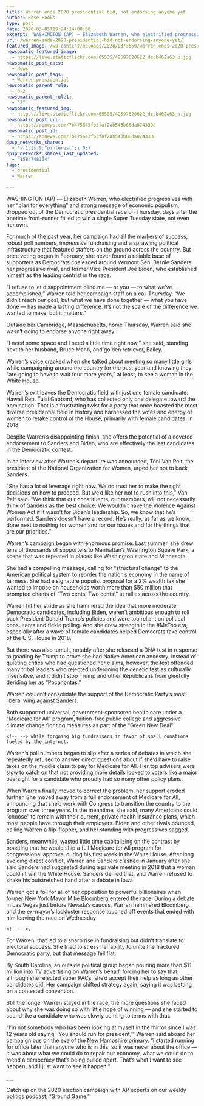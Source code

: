 ```yaml
---
title: Warren ends 2020 presidential bid, not endorsing anyone yet
author: Rose Fooks
type: post
date: 2020-03-05T19:24:14+00:00
excerpt: 'WASHINGTON (AP) — Elizabeth Warren, who electrified progressives with her “plan for everything” and strong message of economic populism, dropped out of the Democratic presidential race on Thursday, days after the onetime front-runner failed to win a single Super Tuesday state, not even her own.For much of the past year, her campaign had all the&hellip;'
url: /warren-ends-2020-presidential-bid-not-endorsing-anyone-yet/
featured_image: /wp-content/uploads/2020/03/3550/warren-ends-2020-presidential-bid-not-endorsing-anyone-yet.jpg
newsomatic_featured_image:
  - https://live.staticflickr.com/65535/49597620622_dccb462a63_o.jpg
newsomatic_post_cats:
  - News
newsomatic_post_tags:
  - Warren,presidential
newsomatic_parent_rule:
  - 0-2
newsomatic_parent_rule1:
  - "2"
newsomatic_featured_img:
  - https://live.staticflickr.com/65535/49597620622_dccb462a63_o.jpg
newsomatic_post_url:
  - https://apnews.com/7b475643fb3faf2ab543b68da8743308
newsomatic_post_id:
  - https://apnews.com/7b475643fb3faf2ab543b68da8743308
dpsp_networks_shares:
  - 'a:1:{s:9:"pinterest";i:0;}'
dpsp_networks_shares_last_updated:
  - "1584748164"
tags:
  - presidential
  - Warren

---
```

<div class="Article" data-key="article">
  <p class="Component-root-0-2-76 Component-p-0-2-68">
    WASHINGTON (AP) — Elizabeth Warren, who electrified progressives with her “plan for everything” and strong message of economic populism, dropped out of the Democratic presidential race on Thursday, days after the onetime front-runner failed to win a single Super Tuesday state,<!-- --> not even her own.
  </p>
  
  <p class="Component-root-0-2-76 Component-p-0-2-68">
    For much of the past year, her campaign had all the markers of success, robust poll numbers, impressive fundraising and a sprawling political infrastructure that featured staffers on the ground across the country. But once voting began in February, she never found a reliable base of supporters as Democrats coalesced around Vermont Sen. Bernie Sanders, her progressive rival, and former Vice President Joe Biden, who established himself as the leading centrist in the race.
  </p>
  
  <div data-key="ad-placeholder" id="div-gpt-ad-1470255291270-0" class="DFPSlot Component-dfp-0-2-72 Component-ad-0-2-39">
  </div>
  
  <p class="Component-root-0-2-76 Component-p-0-2-68">
    “I refuse to let disappointment blind me — or you — to what we’ve accomplished,” Warren told her campaign staff on a call Thursday. “We didn’t reach our goal, but what we have done together — what you have done — has made a lasting difference. It’s not the scale of the difference we wanted to make, but it matters.”
  </p>
  
  <p class="Component-root-0-2-76 Component-p-0-2-68">
    Outside her Cambridge, Massachusetts, home Thursday, Warren said she wasn’t going to endorse anyone right away.
  </p>
  
  <p class="Component-root-0-2-76 Component-p-0-2-68">
    “I need some space and I need a little time right now,” she said, standing next to her husband, Bruce Mann, and golden retriever, Bailey.
  </p>
  
  <p class="Component-root-0-2-76 Component-p-0-2-68">
    Warren’s voice cracked when she talked about meeting so many little girls while campaigning around the country for the past year and knowing they “are going to have to wait four more years,” at least, to see a woman in the White House.
  </p>
  
  <p class="Component-root-0-2-76 Component-p-0-2-68">
    Warren’s exit leaves the Democratic field with just one female candidate: Hawaii Rep. Tulsi Gabbard, who has collected only one delegate toward the nomination. That is a frustrating twist for a party that once boasted the most diverse presidential field in history and harnessed the votes and energy of women to retake control of the House<!-- -->, primarily with female candidates, in 2018.
  </p>
  
  <p class="Component-root-0-2-76 Component-p-0-2-68">
    Despite Warren’s disappointing finish, she offers the potential of a coveted endorsement to Sanders and Biden, who are effectively the last candidates in the Democratic contest.
  </p>
  
  <p class="Component-root-0-2-76 Component-p-0-2-68">
    In an interview after Warren’s departure was announced, Toni Van Pelt, the president of the National Organization for Women, urged her not to back Sanders.
  </p>
  
  <p class="Component-root-0-2-76 Component-p-0-2-68">
    “She has a lot of leverage right now. We do trust her to make the right decisions on how to proceed. But we’d like her not to rush into this,” Van Pelt said. “We think that our constituents, our members, will not necessarily think of Sanders as the best choice. We wouldn’t have the Violence Against Women Act if it wasn’t for Biden’s leadership. So, we know that he’s performed. Sanders doesn’t have a record. He’s really, as far as we know, done next to nothing for women and for our issues and for the things that are our priorities.”
  </p>
  
  <div data-key="ad-placeholder" id="div-gpt-ad-1470255291270-1" class="DFPSlot Component-dfp-0-2-72 Component-ad-0-2-39">
  </div>
  
  <p class="Component-root-0-2-76 Component-p-0-2-68">
    Warren’s campaign began with enormous promise.<!-- --> Last summer, she drew tens of thousands of supporters to Manhattan’s Washington Square Park, a scene that was repeated in places like Washington state and Minnesota.
  </p>
  
  <p class="Component-root-0-2-76 Component-p-0-2-68">
    She had a compelling message, calling for “structural change” to the American political system to reorder the nation’s economy in the name of fairness. She had a signature populist proposal for a 2% wealth tax<!-- --> she wanted to impose on households worth more than $50 million that prompted chants of “Two cents! Two cents!” at rallies across the country.
  </p>
  
  <p class="Component-root-0-2-76 Component-p-0-2-68">
    Warren hit her stride as she hammered the idea that more moderate Democratic candidates, including Biden, weren’t ambitious enough to roll back President Donald Trump’s policies and were too reliant on political consultants and fickle polling. And she drew strength in the #MeToo era, especially after a wave of female candidates helped Democrats take control of the U.S. House in 2018.
  </p>
  
  <p class="Component-root-0-2-76 Component-p-0-2-68">
    But there was also tumult, notably after she released a DNA test in response to goading by Trump to prove she had Native American ancestry. Instead of quieting critics who had questioned her claims, however, the test offended many tribal leaders who rejected undergoing the genetic test as culturally insensitive, and it didn’t stop Trump and other Republicans from gleefully deriding her as “Pocahontas.”
  </p>
  
  <p class="Component-root-0-2-76 Component-p-0-2-68">
    Warren couldn’t consolidate the support of the Democratic Party’s most liberal wing against Sanders.
  </p>
  
  <p class="Component-root-0-2-76 Component-p-0-2-68">
    Both supported universal, government-sponsored health care under a “Medicare for All” program<!-- -->, tuition-free public college and aggressive climate change fighting measures as part of the “Green New Deal”
    
    <!-- --> while forgoing big fundraisers in favor of small donations fueled by the internet.
  </p>
  
  <p class="Component-root-0-2-76 Component-p-0-2-68">
    Warren’s poll numbers began to slip after a series of debates in which she repeatedly refused to answer direct questions about if she’d have to raise taxes on the middle class to pay for Medicare for All. Her top advisers were slow to catch on that not providing more details looked to voters like a major oversight for a candidate who proudly had so many other policy plans.
  </p>
  
  <p class="Component-root-0-2-76 Component-p-0-2-68">
    When Warren finally moved to correct the problem, her support eroded further. She moved away from a full endorsement of Medicare for All, announcing that she’d work with Congress to transition the country to the program over three years. In the meantime, she said, many Americans could “choose” to remain with their current, private health insurance plans, which most people have through their employers. Biden and other rivals pounced, calling Warren a flip-flopper, and her standing with progressives sagged.
  </p>
  
  <p class="Component-root-0-2-76 Component-p-0-2-68">
    Sanders, meanwhile, wasted little time capitalizing on the contrast by boasting that he would ship a full Medicare for All program for congressional approval during his first week in the White House. After long avoiding direct conflict, Warren and Sanders clashed in January after she said Sanders had suggested during a private meeting in 2018 that a woman couldn’t win the White House<!-- -->. Sanders denied that, and Warren refused to shake his outstretched hand after a debate in Iowa.
  </p>
  
  <p class="Component-root-0-2-76 Component-p-0-2-68">
    Warren got a foil for all of her opposition to powerful billionaires when former New York Mayor Mike Bloomberg entered the race<!-- -->. During a debate in Las Vegas just before Nevada’s caucus, Warren hammered Bloomberg, and the ex-mayor’s lackluster response touched off events that ended with him leaving the race on Wednesday
    
    <!-- -->.
  </p>
  
  <p class="Component-root-0-2-76 Component-p-0-2-68">
    For Warren, that led to a sharp rise in fundraising but didn’t translate to electoral success. She tried to stress her ability to unite the fractured Democratic party, but that message fell flat.
  </p>
  
  <p class="Component-root-0-2-76 Component-p-0-2-68">
    By South Carolina, an outside political group began pouring more than $11 million into TV advertising on Warren’s behalf, forcing her to say that, although she rejected super PACs, she’d accept their help as long as other candidates did. Her campaign shifted strategy again, saying it was betting on a contested convention.
  </p>
  
  <p class="Component-root-0-2-76 Component-p-0-2-68">
    Still the longer Warren stayed in the race, the more questions she faced about why she was doing so with little hope of winning — and she started to sound like a candidate who was slowly coming to terms with that.
  </p>
  
  <p class="Component-root-0-2-76 Component-p-0-2-68">
    “I’m not somebody who has been looking at myself in the mirror since I was 12 years old saying, ‘You should run for president,’” Warren said aboard her campaign bus on the eve of the New Hampshire primary. “I started running for office later than anyone who is in this, so it was never about the office — it was about what we could do to repair our economy, what we could do to mend a democracy that’s being pulled apart. That’s what I want to see happen, and I just want to see it happen.”
  </p>
  
  <p class="Component-root-0-2-76 Component-p-0-2-68">
    ___
  </p>
  
  <p class="Component-root-0-2-76 Component-p-0-2-68">
    Catch up on the 2020 election campaign with AP experts on our weekly politics podcast, “Ground Game.”
  </p>
</div>